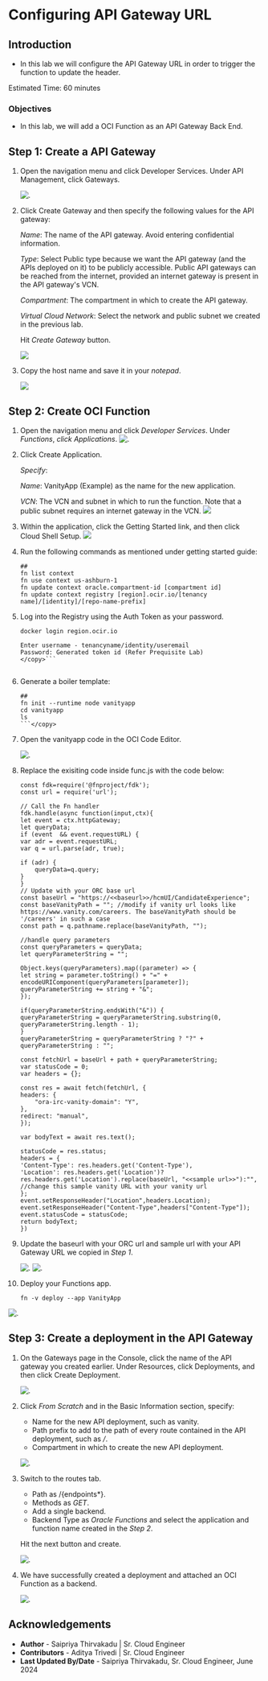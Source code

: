 # Configuring API Gateway URL

## Introduction

- In this lab we will configure the API Gateway URL in order to trigger the function to update the header. 

Estimated Time: 60 minutes

### Objectives

- In this lab, we will add a OCI Function as an API Gateway Back End.

## **Step 1: Create a API Gateway** 

1. Open the navigation menu and click Developer Services. Under API Management, click Gateways.

    ![](images/apigw-navigation.png ".")

2. Click Create Gateway and then specify the following values for the API gateway:

    *Name*: The name of the API gateway. Avoid entering confidential information.

    *Type*: Select Public type because we want the API gateway (and the APIs deployed on it) to be publicly accessible. Public API gateways can be reached from the internet, provided an internet gateway is present in the API gateway's VCN.

    *Compartment*: The compartment in which to create the API gateway.

    *Virtual Cloud Network*: Select the network and public subnet we created in the previous lab.

    Hit *Create Gateway* button.

    ![](images/apigw-create.png " ")

3. Copy the host name and save it in your *notepad*.

    ![](images/apigw-copy-hostname.png " ")

## **Step 2: Create OCI Function** 

1. Open the navigation menu and click *Developer Services*. Under *Functions*, *click Applications*.
    ![](images/fn-navigate.png ".")

2. Click Create Application.

    *Specify*: 

    *Name*: VanityApp (Example) as the name for the new application. 

    *VCN*: The VCN and subnet in which to run the function. Note that a public subnet requires an internet gateway in the VCN.
    ![](images/fn-create-app.png " ")

3. Within the application, click the Getting Started link, and then click Cloud Shell Setup.
    ![](images/fn-gettingstarted.png " ")

4. Run the following commands as mentioned under getting started guide:

    ```<copy>
    ##
    fn list context
    fn use context us-ashburn-1
    fn update context oracle.compartment-id [compartment id]
    fn update context registry [region].ocir.io/[tenancy name]/[identity]/[repo-name-prefix]
    
    ```

5. Log into the Registry using the Auth Token as your password.

    ```<copy>
    docker login region.ocir.io

    Enter username - tenancyname/identity/useremail
    Password: Generated token id (Refer Prequisite Lab)
    </copy>```


6. Generate a boiler template:

    ```<copy>
    ##
    fn init --runtime node vanityapp
    cd vanityapp
    ls
    ```</copy>

7. Open the vanityapp code in the OCI Code Editor.


    ![](images/fn-open-codeeditor.png ".")

8. Replace the exisiting code inside func.js with the code below: 

    ```<copy>
    const fdk=require('@fnproject/fdk');
    const url = require('url');

    // Call the Fn handler
    fdk.handle(async function(input,ctx){
    let event = ctx.httpGateway;
    let queryData;
    if (event  && event.requestURL) {
    var adr = event.requestURL;
    var q = url.parse(adr, true);
    
    if (adr) {
        queryData=q.query;
    }
    }
    // Update with your ORC base url
    const baseUrl = "https://<<baseurl>>/hcmUI/CandidateExperience";
    const baseVanityPath = ""; //modify if vanity url looks like https://www.vanity.com/careers. The baseVanityPath should be '/careers' in such a case
    const path = q.pathname.replace(baseVanityPath, "");

    //handle query parameters
    const queryParameters = queryData;
    let queryParameterString = "";

    Object.keys(queryParameters).map((parameter) => {
    let string = parameter.toString() + "=" + encodeURIComponent(queryParameters[parameter]);
    queryParameterString += string + "&";
    });

    if(queryParameterString.endsWith("&")) {
    queryParameterString = queryParameterString.substring(0, queryParameterString.length - 1);
    }
    queryParameterString = queryParameterString ? "?" + queryParameterString : "";

    const fetchUrl = baseUrl + path + queryParameterString;
    var statusCode = 0;
    var headers = {};

    const res = await fetch(fetchUrl, {
    headers: {
        "ora-irc-vanity-domain": "Y",
    },
    redirect: "manual",
    });

    var bodyText = await res.text();

    statusCode = res.status;
    headers = {
    'Content-Type': res.headers.get('Content-Type'),
    'Location': res.headers.get('Location')?res.headers.get('Location').replace(baseUrl, "<<sample url>>"):"", //change this sample vanity URL with your vanity url
    };
    event.setResponseHeader("Location",headers.Location);
    event.setResponseHeader("Content-Type",headers["Content-Type"]);
    event.statusCode = statusCode;
    return bodyText;
    })
    ```

9. Update the baseurl with your ORC url and sample url with your API Gateway URL we copied in *Step 1*. 

    ![](images/fn-baseurl.png ".")
    ![](images/fn-api.png ".")

10. Deploy your Functions app. 

    ```<copy>
    fn -v deploy --app VanityApp
    ```

   ![](images/fn-deploy.png ".")

## **Step 3: Create a deployment in the API Gateway** 

1. On the Gateways page in the Console, click the name of the API gateway you created earlier.
Under Resources, click Deployments, and then click Create Deployment.

   ![](images/apigw-create-deployment.png ".")

2. Click *From Scratch* and in the Basic Information section, specify:

    - Name for the new API deployment, such as vanity.
    - Path prefix to add to the path of every route contained in the API deployment, such as */*.
    - Compartment in which to create the new API deployment.

    ![](images/fn-deploy-basicinfo.png ".")

3. Switch to the routes tab.

    - Path as /{endpoints*}.
    - Methods as *GET*.
    - Add a single backend.
    - Backend Type as *Oracle Functions* and select the application and function name created in the *Step 2*.

    Hit the next button and create. 

    ![](images/apigw-routes.png ".")

4. We have successfully created a deployment and attached an OCI Function as a backend.

    ![](images/apigw-vanity-app.png ".")

## **Acknowledgements**

 - **Author** -  Saipriya Thirvakadu | Sr. Cloud Engineer 
 - **Contributors** - Aditya Trivedi | Sr. Cloud Engineer
 - **Last Updated By/Date** - Saipriya Thirvakadu, Sr. Cloud Engineer, June 2024